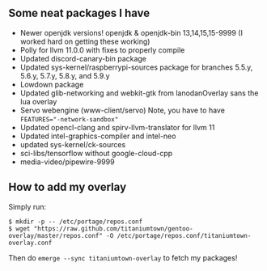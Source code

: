 ## Some neat packages I have
- Newer openjdk versions! openjdk & openjdk-bin 13,14,15,15-9999 (I worked hard on getting these working)
- Polly for llvm 11.0.0 with fixes to properly compile
- Updated discord-canary-bin package
- Updated sys-kernel/raspberrypi-sources package for branches 5.5.y, 5.6.y, 5.7.y, 5.8.y, and 5.9.y
- Lowdown package
- Updated glib-networking and webkit-gtk from lanodanOverlay sans the lua overlay
- Servo webengine (www-client/servo) Note, you have to have `FEATURES="-network-sandbox"`
- Updated opencl-clang and spirv-llvm-translator for llvm 11
- Updated intel-graphics-compiler and intel-neo
- updated sys-kernel/ck-sources
- sci-libs/tensorflow without google-cloud-cpp
- media-video/pipewire-9999

## How to add my overlay
Simply run:
```
$ mkdir -p -- /etc/portage/repos.conf
$ wget "https://raw.github.com/titaniumtown/gentoo-overlay/master/repos.conf" -O /etc/portage/repos.conf/titaniumtown-overlay.conf
```
Then do `emerge --sync titaniumtown-overlay` to fetch my packages!
